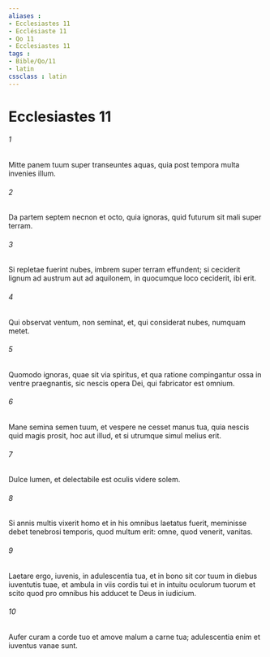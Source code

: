 ```yaml
---
aliases : 
- Ecclesiastes 11
- Ecclésiaste 11
- Qo 11
- Ecclesiastes 11
tags : 
- Bible/Qo/11
- latin
cssclass : latin
---
```


# Ecclesiastes 11

###### 1
Mitte panem tuum super transeuntes aquas, quia post tempora multa invenies illum.
###### 2
Da partem septem necnon et octo, quia ignoras, quid futurum sit mali super terram.
###### 3
Si repletae fuerint nubes, imbrem super terram effundent; si ceciderit lignum ad austrum aut ad aquilonem, in quocumque loco ceciderit, ibi erit. 
###### 4
Qui observat ventum, non seminat, et, qui considerat nubes, numquam metet.
###### 5
Quomodo ignoras, quae sit via spiritus, et qua ratione compingantur ossa in ventre praegnantis, sic nescis opera Dei, qui fabricator est omnium.
###### 6
Mane semina semen tuum, et vespere ne cesset manus tua, quia nescis quid magis prosit, hoc aut illud, et si utrumque simul melius erit.
###### 7
Dulce lumen, et delectabile est oculis videre solem.
###### 8
Si annis multis vixerit homo et in his omnibus laetatus fuerit, meminisse debet tenebrosi temporis, quod multum erit: omne, quod venerit, vanitas.
###### 9
Laetare ergo, iuvenis, in adulescentia tua, et in bono sit cor tuum in diebus iuventutis tuae, et ambula in viis cordis tui et in intuitu oculorum tuorum et scito quod pro omnibus his adducet te Deus in iudicium.
###### 10
Aufer curam a corde tuo et amove malum a carne tua; adulescentia enim et iuventus vanae sunt.

